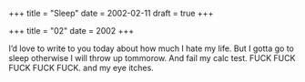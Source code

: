 +++
title = "Sleep"
date = 2002-02-11
draft = true
+++

+++
title = "02"
date = 2002
+++

I&#8217;d love to write to you today about how much I hate my life. But I gotta go to sleep otherwise I will throw up tommorow. And fail my calc test. FUCK FUCK FUCK FUCK FUCK. and my eye itches.